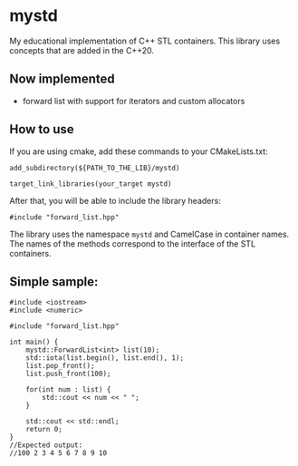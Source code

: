 # mystd
My educational implementation of C++ STL containers.
This library uses concepts that are added in the С++20.

## Now implemented
- forward list with support for iterators and custom allocators

## How to use
If you are using cmake, add these commands to your CMakeLists.txt:
```
add_subdirectory(${PATH_TO_THE_LIB}/mystd)

target_link_libraries(your_target mystd)
```
After that, you will be able to include the library headers:
```
#include "forward_list.hpp"
```
The library uses the namespace `mystd` and CamelCase in container names. 
The names of the methods correspond to the interface of the STL containers.

## Simple sample:
```
#include <iostream>
#include <numeric>

#include "forward_list.hpp"

int main() {
    mystd::ForwardList<int> list(10);
    std::iota(list.begin(), list.end(), 1);
    list.pop_front();
    list.push_front(100);

    for(int num : list) {
        std::cout << num << " ";
    }
    
    std::cout << std::endl;
    return 0;
}
//Expected output:
//100 2 3 4 5 6 7 8 9 10
```



